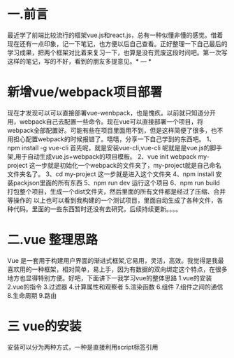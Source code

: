 # 一.前言

最近学了前端比较流行的框架vue.js和react.js，总有一种似懂非懂的感觉。借着现在还有一点印象，记一下笔记，也方便以后自己查看。正好整理一下自己最后的学习成果，把两个框架对比着来复习一下，也算是没有荒废这段时间吧。第一次写这样的笔记，写的不好，看到的朋友多提意见。* — *
# 新增vue/webpack项目部署
  现在才发现可以可以直接部署vue-wenbpack，也是愧疚。以前就只知道分开用，webpack自己去配置一些命令。现在vue可以直接部署一个项目，将webpack全部配置好。可能有些在项目里面用不到，但是这样简便了很多，也不用担心配置webpack的时候报错了。嘻嘻，分享一下自己学到的东西吧。
  1、npm install -g vue-cli
     首先呢，就是安装vue-cli,vue-cli 呢就是是vue.js的脚手架,用于自动生成vue.js+webpack的项目模板。
  2、vue init webpack my-project
     这一步就是初始化一个webpack的文件夹了，my-project就是自己命名文件夹名了。
  3、cd my-project
     这一步就是进入这个文件夹
  4、npm install
     安装packjson里面的所有东西
  5、npm run dev
     运行这个项目
  6、npm run build
     打包整个项目，生成一个dist文件夹，然后里面的所有文件都是经过了压缩、合并等操作的
   以上也可以看到我构建的一个测试项目，里面自动生成了各种文件，各种代码。里面的一些东西暂时还没有去研究，后续持续更新。。。。

# 二.vue 整理思路
Vue 是一套用于构建用户界面的渐进式框架,它易用，灵活，高效。我觉得是我最喜欢用的一种框架，相对简单，易上手，因为有数据的双向绑定这个特点，在很多地方也显得特别方便。好吧，下面讲下一我学习vue的整体思路
1.vue的安装
2.vue的指令
3.过滤器
4.计算属性和观察者
5.渲染函数
6.组件
7.组件之间的通信
8.生命周期
9.路由

 # 三 vue的安装

 安装可以分为两种方式，一种是直接利用script标签引用
 <script src="vue.js></script>
另一种方式是利用npm应用商店
npm install vue --save-dev
然后用的时候就是 import Vue from "vue";
new Vue({
    el:"#demo",//表示插入页面的id为demo之中
    data:{
        //此处为各种变量对象等
    }
    methods:{
        //此处为需要的各类方法
    }
})

 # 三 vue的指令
 指令的用法如下例子
 new Vue({
     el:"#demo",
     data:{
         name:"aa",
         html:"<span> asas</span>",
         alllist:[{
             id:0,
             name:12
         },{
             id:1,
             name:223
         }],
         bool:true
     }
 })
  1.v-text 将字符串插入标签内
 <p v-text="name"></p>
 另一种写法<p>{{name}}</p>
 比较两种写法：第二中刷新页面的时候会先{{}}再显示数据。解决办法：在标签上加v-clock

 2.v-html 将html插入页面
 <p v-html="html></p>

 3.v-for 循环(将alllist中的数据循环插入li中)
 <ul >
    <li v-for="list in alllist" v-text="list.id"></li>
 </ul>

 4.v-show 显示或者隐藏 
 <div v-show="true"></div> 为true时显示相当于display：block;为false时隐藏，相当于display:none

 5.v-if 新增或者删除
 <dis v-if="false"></div>为false时删除div节点。从页面消失。

 6.v-else (如果v-if为假则显示v-else)
 <div>
    <p v-if="false>
     隐藏
    </p>
    <p v-else>显示</p>

 </div>

 7.v-else-if
 <p v-if="name==1"></p>
<p v-else-if="name==12"></p>
<p v-else-if="name==13"></p>

8.v-bind 一般用于绑定属性和样式可简写为：
<p :style="{width:12px}"></p>
<p :class="bool?'red':'blue'"></p>

9.v-on 一般用于绑定事件 可简写为@
<button v-on:click=""> <==> <button @click=""></button>

10.v-model数据双向绑定 一般用于input select textarea
<input v-model="name" value="" type="text">
视图层改变value值时数据层的数据会改变，数据层的数据改变时同样影响视图层

、、、以下为较少用的指令
11.v-pre:在此属性的标签内不前夕{{}}
例如<p v-pre>{{name}}</p>
页面输出结果仍未{{name}}

12.v-clock:放在标签上不会再此页面先出现{{}}；

13:v-once:只会渲染一次


'''''自定义属性
Vue.directive("mycolor",{
    bind:function(el,binding){
        el.style.color=binding.value
    }
})
此时我们就可以用v-mycolor这个属性了
<p v-mycolor="blue"></p>

# 三 过滤器

